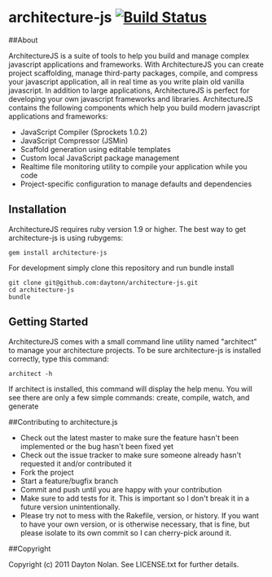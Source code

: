 # architecture-js [![Build Status](https://secure.travis-ci.org/daytonn/architecture-js.png)](http://travis-ci.org/daytonn/architecture-js)

##About

ArchitectureJS is a suite of tools to help you build and manage complex javascript applications and frameworks. With ArchitectureJS you can create project scaffolding, manage third-party packages, compile, and compress your javascript application, all in real time as you write plain old vanilla javascript. In addition to large applications, ArchitectureJS is perfect for developing your own javascript frameworks and libraries. ArchitectureJS contains the following components which help you build modern javascript applications and frameworks:

* JavaScript Compiler (Sprockets 1.0.2)
* JavaScript Compressor (JSMin)
* Scaffold generation using editable templates
* Custom local JavaScript package management
* Realtime file monitoring utility to compile your application while you code
* Project-specific configuration to manage defaults and dependencies

## Installation
ArchitectureJS requires ruby version 1.9 or higher. The best way to get architecture-js is using rubygems:

    gem install architecture-js

For development simply clone this repository and run bundle install

    git clone git@github.com:daytonn/architecture-js.git
    cd architecture-js
    bundle

## Getting Started
ArchitectureJS comes with a small command line utility named "architect" to manage your architecture projects. To be sure architecture-js is installed correctly, type this command:

    architect -h
 
If architect is installed, this command will display the help menu. You will see there are only a few simple commands: create, compile, watch, and generate

##Contributing to architecture.js
 
* Check out the latest master to make sure the feature hasn't been implemented or the bug hasn't been fixed yet
* Check out the issue tracker to make sure someone already hasn't requested it and/or contributed it
* Fork the project
* Start a feature/bugfix branch
* Commit and push until you are happy with your contribution
* Make sure to add tests for it. This is important so I don't break it in a future version unintentionally.
* Please try not to mess with the Rakefile, version, or history. If you want to have your own version, or is otherwise necessary, that is fine, but please isolate to its own commit so I can cherry-pick around it.

##Copyright

Copyright (c) 2011 Dayton Nolan. See LICENSE.txt for
further details.

